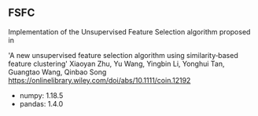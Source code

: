 ## FSFC
 
Implementation of the Unsupervised Feature Selection algorithm proposed in 

'A new unsupervised feature selection algorithm using similarity‐based feature clustering'
Xiaoyan Zhu, Yu Wang, Yingbin Li, Yonghui Tan, Guangtao Wang, Qinbao Song
https://onlinelibrary.wiley.com/doi/abs/10.1111/coin.12192

- numpy: 1.18.5
- pandas: 1.4.0
